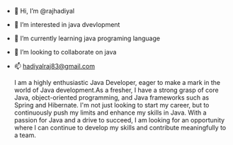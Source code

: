 - 👋 Hi, I’m @rajhadiyal
- 👀 I’m interested in java dvevlopment
- 🌱 I’m currently learning java programing language 
- 💞️ I’m looking to collaborate on java
- 📫 hadiyalraj83@gmail.com

   I am a highly enthusiastic Java Developer, eager to make a mark in the world of Java development.As a fresher, I have a strong grasp of core Java, object-oriented programming, and Java frameworks such as Spring and Hibernate. I'm not just looking to start my career, but to continuously push my limits and enhance my skills in Java.
With a passion for Java and a drive to succeed, I am looking for an opportunity where I can continue to develop my skills and contribute meaningfully to a team.
